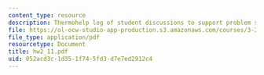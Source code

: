 ```yaml
---
content_type: resource
description: Thermohelp log of student discussions to support problem sets.
file: https://ol-ocw-studio-app-production.s3.amazonaws.com/courses/3-20-materials-at-equilibrium-sma-5111-fall-2003/052acd3c1d351f745fd3d7e7ed2912c4_hw2_11.pdf
file_type: application/pdf
resourcetype: Document
title: hw2_11.pdf
uid: 052acd3c-1d35-1f74-5fd3-d7e7ed2912c4
---
```

